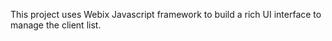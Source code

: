 This project uses Webix Javascript framework to build a rich UI interface to manage the client list.
